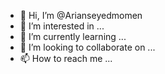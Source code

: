 - 👋 Hi, I’m @Arianseyedmomen
- 👀 I’m interested in ...
- 🌱 I’m currently learning ...
- 💞️ I’m looking to collaborate on ...
- 📫 How to reach me ...

<!---
Arianseyedmomen/Arianseyedmomen is a ✨ special ✨ repository because its `README.md` (this file) appears on your GitHub profile.
You can click the Preview link to take a look at your changes.
--->
